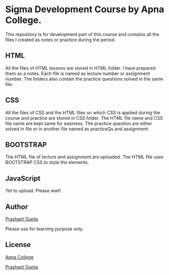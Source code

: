 # Sigma Development Course by Apna College.

This repository is for development part of this course and contains all the files I created as notes or practice during the period.

## HTML
All the files of HTML lessons are stored in HTML folder. I have prepared them as a notes. Each file is named as lecture number or assignment number. The folders also contain the practice questions solved in the same file.

## CSS 
All the files of CSS and the HTML files on which CSS is applied during the course and practice are stored in CSS folder. The HTML file name and CSS file name are kept same for easiness. The practice question are either solved in file or in another file named as practiceQs and assignment.

## BOOTSTRAP
The HTML file of lecture and assignment are uploaded. The HTML file uses BOOTSTRAP CSS to style the elements. 

## JavaScript
Yet to upload.  Please wait!

## Author

[Prashant Gupta](https://www.github.com/prashant-g0/)

Please use for learning purpose only.

## License

[Apna College](https://www.apnacollege.in/)  


[Prashant Gupta](https://www.github.com/prashant-g0/)
